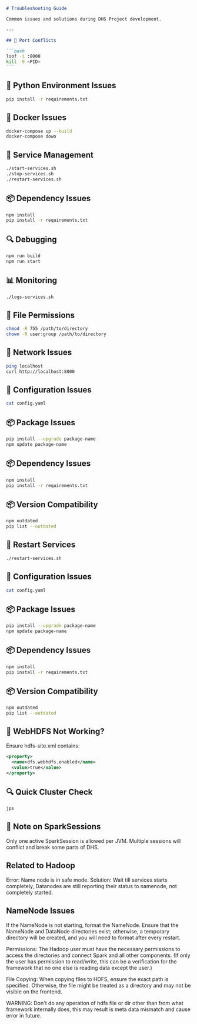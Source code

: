 ````markdown
# Troubleshooting Guide

Common issues and solutions during DHS Project development.

---

## 🔌 Port Conflicts

```bash
lsof -i :8000
kill -9 <PID>
```
````

## 🐍 Python Environment Issues

```bash
pip install -r requirements.txt
```

## 🐳 Docker Issues

```bash
docker-compose up --build
docker-compose down
```

## 🔄 Service Management

```bash
./start-services.sh
./stop-services.sh
./restart-services.sh
```

## 📦 Dependency Issues

```bash
npm install
pip install -r requirements.txt
```

## 🔍 Debugging

```bash
npm run build
npm run start
```

## 📊 Monitoring

```bash
./logs-services.sh
```

## 📂 File Permissions

```bash
chmod -R 755 /path/to/directory
chown -R user:group /path/to/directory
```

## 📡 Network Issues

```bash
ping localhost
curl http://localhost:8000
```

## 📜 Configuration Issues

```bash
cat config.yaml
```

## 📦 Package Issues

```bash
pip install --upgrade package-name
npm update package-name
```

## 📦 Dependency Issues

```bash
npm install
pip install -r requirements.txt
```

## 📦 Version Compatibility

```bash
npm outdated
pip list --outdated
```

## 🔄 Restart Services

```bash
./restart-services.sh
```

## 📜 Configuration Issues

```bash
cat config.yaml
```

## 📦 Package Issues

```bash
pip install --upgrade package-name
npm update package-name
```

## 📦 Dependency Issues

```bash
npm install
pip install -r requirements.txt
```

## 📦 Version Compatibility

```bash
npm outdated
pip list --outdated
```

## 💾 WebHDFS Not Working?

Ensure hdfs-site.xml contains:

```xml
<property>
  <name>dfs.webhdfs.enabled</name>
  <value>true</value>
</property>
```

## 🔍 Quick Cluster Check

```bash
jps
```

## 🧠 Note on SparkSessions

Only one active SparkSession is allowed per JVM. Multiple sessions will conflict and break some parts of DHS.

## Related to Hadoop

Error: Name node is in safe mode.
Solution: Wait till services starts completely, Datanodes are still reporting their status to namenode, not completely started.

## NameNode Issues

If the NameNode is not starting, format the NameNode. Ensure that the NameNode and DataNode directories exist; otherwise, a temporary directory will be created, and you will need to format after every restart.

Permissions: The Hadoop user must have the necessary permissions to access the directories and connect Spark and all other components. (If only the user has permission to read/write, this can be a verification for the framework that no one else is reading data except the user.)

File Copying: When copying files to HDFS, ensure the exact path is specified. Otherwise, the file might be treated as a directory and may not be visible on the frontend.

WARNING: Don't do any operation of hdfs file or dir other than from what framework internally does, this may result is meta data mismatch and cause error in future.